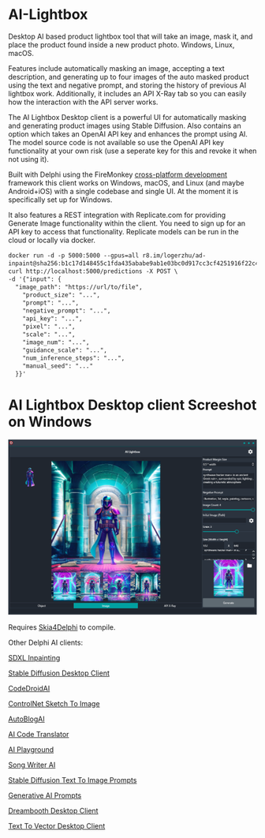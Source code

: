 # AI-Lightbox
Desktop AI based product lightbox tool that will take an image, mask it, and place the product found inside a new product photo. Windows, Linux, macOS.

Features include automatically masking an image, accepting a text description, and generating up to four images of the auto masked product using the text and negative prompt, and storing the history of previous AI lightbox work. 
Additionally, it includes an API X-Ray tab so you can easily how the interaction with the API server works.

The AI Lightbox Desktop client is a powerful UI for automatically masking and generating product images using Stable Diffusion. Also contains an option which takes an OpenAI API key and enhances the prompt using AI. The model source code is not available so use the OpenAI API key functionality at your own risk (use a seperate key for this and revoke it when not using it).

Built with Delphi using the FireMonkey [cross-platform development](https://www.embarcadero.com/products/delphi/) framework this client works on Windows, macOS, and Linux (and maybe Android+iOS) with a single codebase and single UI. At the moment it is specifically set up for Windows.

It also features a REST integration with Replicate.com for providing Generate Image functionality within the client. You need to sign up for an API key to access that functionality. Replicate models can be run in the cloud or locally via docker.

```
docker run -d -p 5000:5000 --gpus=all r8.im/logerzhu/ad-inpaint@sha256:b1c17d148455c1fda435ababe9ab1e03bc0d917cc3cf4251916f22c45c83c7df
curl http://localhost:5000/predictions -X POST \
-d '{"input": {
  "image_path": "https://url/to/file",
    "product_size": "...",
    "prompt": "...",
    "negative_prompt": "...",
    "api_key": "...",
    "pixel": "...",
    "scale": "...",
    "image_num": "...",
    "guidance_scale": "...",
    "num_inference_steps": "...",
    "manual_seed": "..."
  }}'
```

# AI Lightbox Desktop client Screeshot on Windows
![AI Lightbox Desktop client on Windows](/screenshot.png)

Requires [Skia4Delphi](https://github.com/skia4delphi/skia4delphi) to compile.

Other Delphi AI clients:

[SDXL Inpainting](https://github.com/FMXExpress/SDXL-Inpainting)

[Stable Diffusion Desktop Client](https://github.com/FMXExpress/Stable-Diffusion-Desktop-Client)

[CodeDroidAI](https://github.com/FMXExpress/CodeDroidAI)

[ControlNet Sketch To Image](https://github.com/FMXExpress/ControlNet-Sketch-To-Image)

[AutoBlogAI](https://github.com/FMXExpress/AutoBlogAI)

[AI Code Translator](https://github.com/FMXExpress/AI-Code-Translator)

[AI Playground](https://github.com/FMXExpress/AI-Playground-DesktopClient)

[Song Writer AI](https://github.com/FMXExpress/Song-Writer-AI)

[Stable Diffusion Text To Image Prompts](https://github.com/FMXExpress/Stable-Diffusion-Text-To-Image-Prompts)

[Generative AI Prompts](https://github.com/FMXExpress/Generative-AI-Prompts)

[Dreambooth Desktop Client](https://github.com/FMXExpress/DreamBooth-Desktop-Client)

[Text To Vector Desktop Client](https://github.com/FMXExpress/Text-To-Vector-Desktop-Client)
